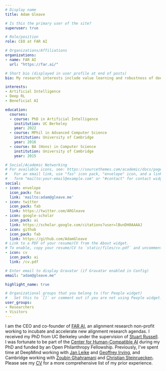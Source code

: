 ```yaml
---
# Display name
title: Adam Gleave

# Is this the primary user of the site?
superuser: true

# Role/position
role: CEO at FAR AI

# Organizations/Affiliations
organizations:
- name: FAR AI
  url: "https://far.ai/"

# Short bio (displayed in user profile at end of posts)
bio: My research interests include value learning and robustness of deep RL.

interests:
- Artificial Intelligence
- Deep RL
- Beneficial AI

education:
  courses:
  - course: PhD in Artificial Intelligence
    institution: UC Berkeley
    year: 2022
  - course: MPhil in Advanced Computer Science
    institution: University of Cambridge
    year: 2016
  - course: BA (Hons) in Computer Science
    institution: University of Cambridge
    year: 2015

# Social/Academic Networking
# For available icons, see: https://sourcethemes.com/academic/docs/page-builder/#icons
#   For an email link, use "fas" icon pack, "envelope" icon, and a link in the
#   form "mailto:your-email@example.com" or "#contact" for contact widget.
social:
- icon: envelope
  icon_pack: fas
  link: 'mailto:adam@gleave.me'
- icon: twitter
  icon_pack: fab
  link: https://twitter.com/ARGleave
- icon: google-scholar
  icon_pack: ai
  link: https://scholar.google.com/citations?user=lBunDH0AAAAJ
- icon: github
  icon_pack: fab
  link: https://github.com/AdamGleave
# Link to a PDF of your resume/CV from the About widget.
# To enable, copy your resume/CV to `static/files/cv.pdf` and uncomment the lines below.
- icon: cv
  icon_pack: ai
  link: /cv.pdf

# Enter email to display Gravatar (if Gravatar enabled in Config)
email: "adam@gleave.me"

highlight_name: true

# Organizational groups that you belong to (for People widget)
#   Set this to `[]` or comment out if you are not using People widget.
user_groups:
- Researchers
- Visitors
---
```

I am the CEO and co-founder of [FAR AI](https://far.ai), an alignment research non-profit working to incubate and accelerate new alignment research agendas. I received my PhD from UC Berkeley under the supervision of [Stuart Russell](https://people.eecs.berkeley.edu/~russell/). I was fortunate to be part of the [Center for Human-Compatible AI](http://humancompatible.ai/) during my PhD and funded by an Open Philanthropy Fellowship. Previously, I've spent time at DeepMind working with [Jan Leike](https://jan.leike.name/) and [Geoffrey Irving](https://naml.us/), and Cambridge working with [Zoubin Ghahramani](http://mlg.eng.cam.ac.uk/zoubin/) and [Christian Steinruecken](https://q4.github.io/). Please see my [CV](/cv.pdf) for a more comprehensive list of my prior experience.
